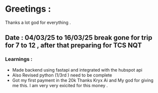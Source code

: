 # Greetings :
 Thanks a lot god for everything . 

## Date : 04/03/25 to 16/03/25 break gone for trip for 7 to 12 , after that preparing for TCS NQT

### Learnings :
- Made backend using fastapi and integrated with the hubspot api 
- Also Revised python (1/3rd ) need to be complete 
- Got my first payment in the 20k Thanks Kryx Ai and My god for giving me this. I am very very exicited for this money .